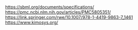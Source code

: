 https://sbml.org/documents/specifications/
https://pmc.ncbi.nlm.nih.gov/articles/PMC5805351/
https://link.springer.com/rwe/10.1007/978-1-4419-9863-7_1461
https://www.kimosys.org/
